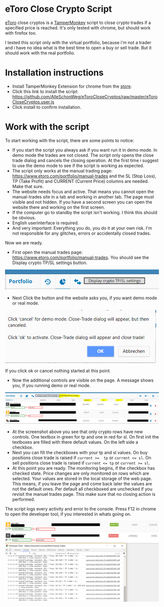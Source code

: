 # eToro Close Crypto Script

[eToro][etoro] close cryptos is a [TamperMonkey][tm] script to close crypto trades if a specified price is reached. It's only tested with chrome, but should work with firefox too.

I tested this script only with the virtual portfolio, because i'm not a trader and i have no idea what is the best time to open a buy or sell trade. But it should work with the real portfolio.


# Installation instructions

  - Install TamperMonkey Extension for chrome from the [store][tm chrome].
  - Click this link to install the script: https://github.com/AlleSchonWeg/eToroCloseCryptos/raw/master/eToroCloseCryptos.user.js
  - Click install to confirm installation.

# Work with the script

To start working with the script, there are some points to notice:
- If you start the script you always ask if you want run it in demo mode. In demo mode the trades are not closed. The script only opens the close trade dialog and cancels the closing operation. At the first time i suggest to use the demo mode to see if the script is working as expected.
- The script only works at the manual trading page: https://www.etoro.com/portfolio/manual-trades and the SL (Stop Loss), TP (Take Profit) and CURRENT (Current Price) columns are needed. Make that sure.
- The website needs focus and active. That means you cannot open the manual-trades site in a tab and working in another tab. The page must visible and not hidden. If you have a second screen you can open the website there and working on the first screen.
- If the computer go to standby the script isn't working. I think this should be obvious.
- English userinterface is required.
- And very important: Everything you do, you do it at your own risk. I'm not responsible for any glitches, errors or accidentally closed trades.

Now we are ready.

- First open the manual trades page: https://www.etoro.com/portfolio/manual-trades. You should see the Display crypto TP/SL settings button.

![Button.PNG](img/Button.PNG)

- Next Click the button and the website asks you, if you want demo mode or real mode.

![Confirm.PNG](img/Confirm.PNG)

If you click ok or cancel nothing started at this point. 
- Now the additional controls are visible on the page. A message shows you, if you running demo or real mode.

![TradesList.PNG](img/TradesList.PNG)

- At the screenshot above you see that only crypto rows have new controls. One textbox in green for tp and one in red for sl. On first init the textboxes are filled with there default values. On the left side a checkbox.
- Next you can fill the checkboxes with your tp and sl values. On buy positions close trade is raised if `current >=  tp` or `current <= sl`. On sell positions close trade is raised if `current <= tp` or `current >= sl`.
- At this point you are ready. The monitoring begins, if the checkbox has checked state. Price changes are only monitored on rows which are selected. Your values are stored in the local storage of the web page. This means, if you leave the page and come back later the values are not the default ones. Per default all checkboxed are unchecked if you revisit the manuel trades page. This make sure that no closing action is performed.

The script logs every activity and error to the console. Press F12 in chrome to open the developer tool, if you interested in whats going on.

![devtool.PNG](img/devtool.PNG)

   [etoro]: <https://www.etoro.com/>
   [tm]: <https://tampermonkey.net/>
   [tm chrome]: <https://chrome.google.com/webstore/detail/tampermonkey/dhdgffkkebhmkfjojejmpbldmpobfkfo?hl=de>
